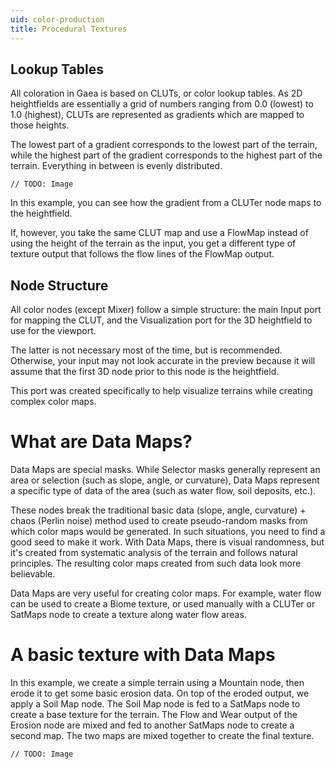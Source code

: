 ```yaml
---
uid: color-production
title: Procedural Textures
---
```


## Lookup Tables
All coloration in Gaea is based on CLUTs, or color lookup tables. As 2D heightfields are essentially a grid of numbers ranging from 0.0 (lowest) to 1.0 (highest), CLUTs are represented as gradients which are mapped to those heights.

The lowest part of a gradient corresponds to the lowest part of the terrain, while the highest part of the gradient corresponds to the highest part of the terrain. Everything in between is evenly distributed.

`// TODO: Image`

In this example, you can see how the gradient from a CLUTer node maps to the heightfield.

If, however, you take the same CLUT map and use a FlowMap instead of using the height of the terrain as the input, you get a different type of texture output that follows the flow lines of the FlowMap output.

## Node Structure
All color nodes (except Mixer) follow a simple structure: the main Input port for mapping the CLUT, and the Visualization port for the 3D heightfield to use for the viewport.

The latter is not necessary most of the time, but is recommended. Otherwise, your input may not look accurate in the preview because it will assume that the first 3D node prior to this node is the heightfield.

This port was created specifically to help visualize terrains while creating complex color maps.


# What are Data Maps?
Data Maps are special masks. While Selector masks generally represent an area or selection (such as slope, angle, or curvature), Data Maps represent a specific type of data of the area (such as water flow, soil deposits, etc.).

These nodes break the traditional basic data (slope, angle, curvature) + chaos (Perlin noise) method used to create pseudo-random masks from which color maps would be generated. In such situations, you need to find a good seed to make it work. With Data Maps, there is visual randomness, but it's created from systematic analysis of the terrain and follows natural principles. The resulting color maps created from such data look more believable.

Data Maps are very useful for creating color maps. For example, water flow can be used to create a Biome texture, or used manually with a CLUTer or SatMaps node to create a texture along water flow areas.

# A basic texture with Data Maps
In this example, we create a simple terrain using a Mountain node, then erode it to get some basic erosion data. On top of the eroded output, we apply a Soil Map node. The Soil Map node is fed to a SatMaps node to create a base texture for the terrain. The Flow and Wear output of the Erosion node are mixed and fed to another SatMaps node to create a second map. The two maps are mixed together to create the final texture.

`// TODO: Image`
